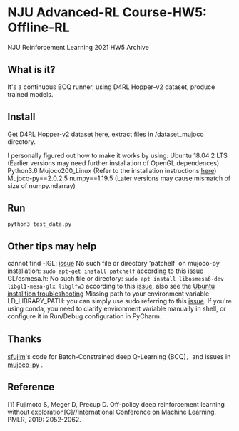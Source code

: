 # NJU Advanced-RL Course-HW5: Offline-RL
NJU Reinforcement Learning 2021 HW5 Archive

## What is it?
It's a continuous BCQ runner, using D4RL Hopper-v2 dataset, produce trained models.

## Install
Get D4RL Hopper-v2 dataset [here](https://github.com/rail-berkeley/d4rl), extract files in /dataset_mujoco directory.

I personally figured out how to make it works by using:
Ubuntu 18.04.2 LTS (Earlier versions may need further installation of OpenGL dependences)
Python3.6
Mujoco200_Linux (Refer to the installation instructions [here](https://github.com/openai/mujoco-py))
Mujoco-py\==2.0.2.5
numpy\==1.19.5 (Later versions may cause mismatch of size of numpy.ndarray)

## Run
```
python3 test_data.py
```

## Other tips may help
cannot find -lGL: [issue](https://github.com/openai/mujoco-py/issues/618)
No such file or directory 'patchelf' on mujoco-py installation: ```sudo apt-get install patchelf``` according to this [issue](https://github.com/openai/mujoco-py/issues/652)
GL/osmesa.h: No such file or directory: ```sudo apt install libosmesa6-dev libgl1-mesa-glx libglfw3``` according to this [issue](https://github.com/ethz-asl/reinmav-gym/issues/35), also see the [Ubuntu installtion troubleshooting](https://github.com/openai/mujoco-py#troubleshooting)
Missing path to your environment variable LD_LIBRARY_PATH: you can simply use sudo referring to this [issue](https://github.com/openai/mujoco-py/issues/619). If you're using conda, you need to clarify environment variable manually in shell, or configure it in Run/Debug configuration in PyCharm.

## Thanks
[sfujim](https://github.com/sfujim/BCQ)'s code for Batch-Constrained deep Q-Learning (BCQ)，and issues in [mujoco-py](https://github.com/openai/mujoco-py) .

## Reference
[1] Fujimoto S, Meger D, Precup D. Off-policy deep reinforcement learning without exploration[C]//International Conference on Machine Learning. PMLR, 2019: 2052-2062.
